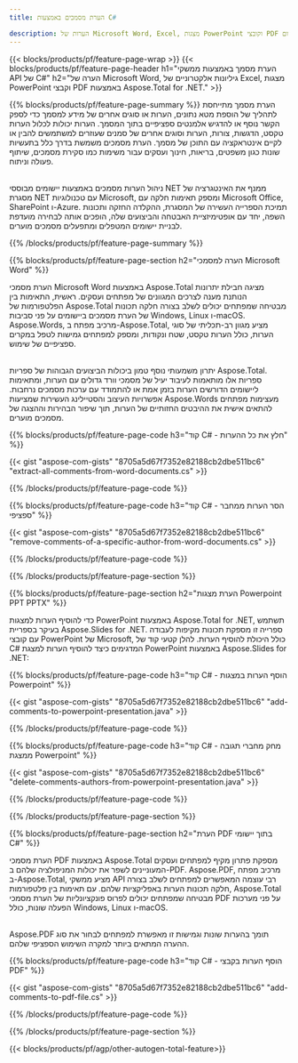 ```yaml
---
title: הערת מסמכים באמצעות C#  

description: הערות של Microsoft Word, Excel, מצגות PowerPoint וקובצי PDF באמצעות יישום C# שלך. נהל הערות בקלות.
---
```


{{< blocks/products/pf/feature-page-wrap >}}
{{< blocks/products/pf/feature-page-header h1="הערת מסמך באמצעות ממשקי API של C#" h2="הערה של Microsoft Word, גיליונות אלקטרוניים של Excel, מצגות PowerPoint וקבצי PDF באמצעות Aspose.Total for .NET." >}}

{{% blocks/products/pf/feature-page-summary %}}
הערת מסמך מתייחסת לתהליך של הוספת מטא נתונים, הערות או סוגים אחרים של מידע למסמך כדי לספק הקשר נוסף או להדגיש אלמנטים ספציפיים בתוך המסמך. הערות יכולות לכלול הערות טקסט, הדגשות, צורות, הערות וסוגים אחרים של סמנים שעוזרים למשתמשים להבין או לקיים אינטראקציה עם התוכן של מסמך. הערת מסמכים משמשת בדרך כלל בתעשיות שונות כגון משפטים, בריאות, חינוך ועסקים עבור משימות כמו סקירת מסמכים, שיתוף פעולה וניתוח. <br /><br />

ניהול הערות מסמכים באמצעות יישומים מבוססי NET ממנף את האינטגרציה של מסגרת NET עם טכנולוגיות Microsoft, ומספק תאימות חלקה עם Microsoft Office, SharePoint ו-Azure. תמיכת הספרייה העשירה של המסגרת, ההקלדה החזקה ותכונות השפה, יחד עם אופטימיזציית האבטחה והביצועים שלה, הופכים אותה לבחירה מועדפת לבניית יישומים המטפלים ומתפעלים מסמכים מוערים. 

{{% /blocks/products/pf/feature-page-summary  %}}

{{% blocks/products/pf/feature-page-section  h2="הערה למסמכי Microsoft Word" %}}

הערת מסמכי Microsoft Word באמצעות Aspose.Total מציגה חבילת יתרונות הנותנת מענה לצרכים המגוונים של מפתחים ועסקים. ראשית, התאימות בין הפלטפורמות של Aspose.Total מבטיחה שמפתחים יכולים לשלב בצורה חלקה תכונות של הערת מסמכים ביישומים על פני סביבות Windows, Linux ו-macOS. Aspose.Words, מרכיב מפתח ב-Aspose.Total, מציע מגוון רב-תכליתי של סוגי הערות, כולל הערות טקסט, שטח ונקודות, ומספק למפתחים גמישות לטפל במקרים ספציפיים של שימוש. <br /><br />

יתרון משמעותי נוסף טמון ביכולות הביצועים הגבוהות של ספריות Aspose.Total. ספריות אלו מותאמות לעיבוד יעיל של מסמכי וורד גדולים עם הערות, ומתאימות ליישומים הדורשים הערות בזמן אמת או להתמודד עם ערכות מסמכים נרחבות. אפשרויות העיצוב והסטיילינג העשירות שמציעות Aspose.Words מעצימות מפתחים להתאים אישית את ההיבטים החזותיים של הערות, תוך שיפור הבהירות וההצגה של מסמכים מוערים. 

{{% blocks/products/pf/feature-page-code h3="קוד C# - חלץ את כל ההערות" %}}

{{< gist "aspose-com-gists" "8705a5d67f7352e82188cb2dbe511bc6" "extract-all-comments-from-word-documents.cs" >}}

{{% /blocks/products/pf/feature-page-code  %}}

{{% blocks/products/pf/feature-page-code h3="קוד C# - הסר הערות ממחבר ספציפי" %}}

{{< gist "aspose-com-gists" "8705a5d67f7352e82188cb2dbe511bc6" "remove-comments-of-a-specific-author-from-word-documents.cs" >}}

{{% /blocks/products/pf/feature-page-code  %}}

{{% /blocks/products/pf/feature-page-section %}}

{{% blocks/products/pf/feature-page-section  h2="הערת מצגות Powerpoint PPT PPTX" %}}

כדי להוסיף הערות למצגות PowerPoint באמצעות Aspose.Total for .NET, תשתמש בעיקר בספריית Aspose.Slides for .NET. ספרייה זו מספקת תכונות מקיפות לעבודה עם קובצי PowerPoint של Microsoft, כולל היכולת להוסיף הערות. להלן קטעי קוד של C# המדגימים כיצד להוסיף הערות למצגת PowerPoint באמצעות Aspose.Slides for .NET:<br />

{{% blocks/products/pf/feature-page-code h3="קוד C# - הוסף הערות במצגות Powerpoint" %}}

{{< gist "aspose-com-gists" "8705a5d67f7352e82188cb2dbe511bc6" "add-comments-to-powerpoint-presentation.java" >}}

{{% /blocks/products/pf/feature-page-code  %}}

{{% blocks/products/pf/feature-page-code h3="קוד C# - מחק מחברי תגובה ממצגת Powerpoint" %}}

{{< gist "aspose-com-gists" "8705a5d67f7352e82188cb2dbe511bc6" "delete-comments-authors-from-powerpoint-presentation.java" >}}

{{% /blocks/products/pf/feature-page-code  %}}

{{% /blocks/products/pf/feature-page-section %}}

{{% blocks/products/pf/feature-page-section  h2="הערת PDF בתוך יישומי C#" %}}

הערת מסמכי PDF באמצעות Aspose.Total מספקת פתרון מקיף למפתחים ועסקים המעוניינים לשפר את יכולות המניפולציה שלהם ב-PDF. Aspose.PDF, מרכיב מפתח ב-Aspose.Total, מציע ממשקי API רבי עוצמה המאפשרים למפתחים לשלב בצורה חלקה תכונות הערות באפליקציות שלהם. עם תאימות בין פלטפורמות, Aspose.Total מבטיחה שמפתחים יכולים לפרוס פונקציונליות של הערת מסמכי PDF על פני מערכות הפעלה שונות, כולל Windows, Linux ו-macOS.<br /><br />

Aspose.PDF תומך בהערות שונות וגמישות זו מאפשרת למפתחים לבחור את סוג ההערה המתאים ביותר למקרה השימוש הספציפי שלהם. 

{{% blocks/products/pf/feature-page-code h3="קוד C# - הוסף הערות בקבצי PDF" %}}

{{< gist "aspose-com-gists" "8705a5d67f7352e82188cb2dbe511bc6" "add-comments-to-pdf-file.cs" >}}

{{% /blocks/products/pf/feature-page-code  %}}

{{% /blocks/products/pf/feature-page-section %}}

{{< blocks/products/pf/agp/other-autogen-total-feature>}}